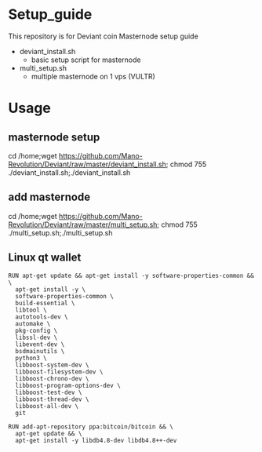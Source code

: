 Setup_guide
=============
This repository is for Deviant coin Masternode setup guide

* deviant_install.sh
    * basic setup script for masternode
* multi_setup.sh
    * multiple masternode on 1 vps (VULTR) 
    
# Usage
## masternode setup
cd /home;wget https://github.com/Mano-Revolution/Deviant/raw/master/deviant_install.sh; chmod 755  ./deviant_install.sh;./deviant_install.sh
## add masternode
cd /home;wget https://github.com/Mano-Revolution/Deviant/raw/master/multi_setup.sh; chmod 755 ./multi_setup.sh;./multi_setup.sh

## Linux qt wallet 
```
RUN apt-get update && apt-get install -y software-properties-common && \
  apt-get install -y \
  software-properties-common \
  build-essential \
  libtool \
  autotools-dev \
  automake \
  pkg-config \
  libssl-dev \
  libevent-dev \
  bsdmainutils \
  python3 \
  libboost-system-dev \
  libboost-filesystem-dev \
  libboost-chrono-dev \
  libboost-program-options-dev \
  libboost-test-dev \
  libboost-thread-dev \
  libboost-all-dev \
  git

RUN add-apt-repository ppa:bitcoin/bitcoin && \
  apt-get update && \
  apt-get install -y libdb4.8-dev libdb4.8++-dev
```
